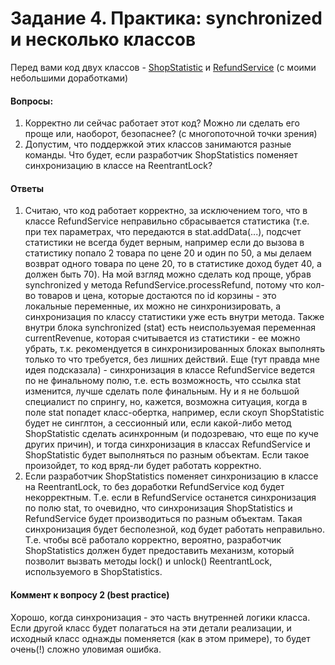 # Задание 4. Практика: synchronized и несколько классов #

Перед вами код двух классов - [ShopStatistic](../../m2_async/executors/spring/sync/ShopStatistics.java)
и [RefundService](../../m2_async/executors/spring/sync/RefundService.java) (с моими небольшими доработками)

#### Вопросы: ####
1. Корректно ли сейчас работает этот код? Можно ли сделать его проще или,
   наоборот, безопаснее? (с многопоточной точки зрения)
2. Допустим, что поддержкой этих классов занимаются разные команды. Что будет, если разработчик ShopStatistics
   поменяет синхронизацию в классе на ReentrantLock?

#### Ответы ####

1. Считаю, что код работает корректно, за исключением того, что в классе RefundService неправильно сбрасывается 
   статистика (т.е. при тех параметрах, что передаются в stat.addData(...), подсчет статистики не всегда будет
   верным, например если до вызова в статистику попало 2 товара по цене 20 и один по 50, а мы делаем возврат одного
   товара по цене 20, то в статистике доход будет 40, а должен быть 70). На мой взгляд можно сделать код проще, убрав
   synchronized у метода RefundService.processRefund, потому что кол-во товаров и цена, которые достаются по id
   корзины - это локальные переменные, их можно не синхронизировать, а синхронизация по классу статистики уже есть
   внутри метода. Также внутри блока synchronized (stat) есть неиспользуемая переменная currentRevenue, которая
   считывается из статистики - ее можно убрать, т.к. рекомендуется в синхронизированных блоках выполнять только
   то что требуется, без лишних действий. Еще (тут правда мне идея подсказала) - синхронизация в классе RefundService
   ведется по не финальному полю, т.е. есть возможность, что ссылка stat изменится, лучше сделать поле финальным.
   Ну и я не большой специалист по спрингу, но, кажется, возможна ситуация, когда в поле stat попадет класс-обертка,
   например, если скоуп ShopStatistic будет не синглтон, а сессионный или, если какой-либо метод ShopStatistic 
   сделать асинхронным (и подозреваю, что еще по куче других причин), и тогда синхронизация в классах RefundService
   и ShopStatistic будет выполняться по разным объектам. Если такое произойдет, то код вряд-ли будет работать корректно. 
2. Если разработчик ShopStatistics поменяет синхронизацию в классе на ReentrantLock, то без доработки RefundService
   код будет некорректным. Т.е. если в RefundService останется синхронизация по полю stat, то очевидно, что
   синхронизация ShopStatistics и RefundService будет производиться по разным объектам. Такая синхронизация будет
   бесполезной, код будет работать неправильно. Т.е. чтобы всё работало корректно, вероятно, разработчик ShopStatistics
   должен будет предоставить механизм, который позволит вызвать методы lock() и unlock() ReentrantLock, 
   используемого в ShopStatistics.

#### Коммент к вопросу 2 (best practice) ####
Хорошо, когда синхронизация - это часть внутренней логики класса. Если другой класс будет полагаться на эти детали 
реализации, и исходный класс однажды поменяется (как в этом примере), то будет очень(!) сложно уловимая ошибка. 
